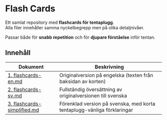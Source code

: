 # Flash Cards

Ett samlat repository med **flashcards för tentaplugg**.  
Alla filer innehåller samma nyckelbegrepp men på olika detaljnivåer.  

Passar både för **snabb repetition** och för **djupare förståelse** inför tentan.

## Innehåll

| Dokument | Beskrivning |
|----------|-------------|
| [1. flashcards-en.md](1.%20flashcards-en.md) | Originalversion på engelska (texten från baksidan av korten) |
| [2. flashcards-sv.md](2.%20flashcards-sv.md) | Fullständig översättning av originalversionen till svenska |
| [3. flashcards-simplified.md](3.%20flashcards-simplified.md) | Förenklad version på svenska, med korta tentaplugg-vänliga förklaringar |